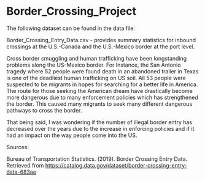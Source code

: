 # Border_Crossing_Project

The following dataset can be found in the data file:

Border_Crossing_Entry_Data.csv - provides summary statistics for inbound crossings at the U.S.-Canada and the U.S.-Mexico border at the port level.

Cross border smuggling and human trafficking have been longstanding problems along the US-Mexico border. For Instance, the San Antonio tragedy where 52 people were found death in an abandoned trailer in Texas is one of the deadliest human trafficking on US soil. All 53 people were suspected to be migrants in hopes for searching for a better life in America. The route for those seeking the American dream have drastically become more dangerous due to many enforcement policies which has strengthened the border. This caused many migrants to seek many different dangerous pathways to cross the border.

That being said, I was wondering if the number of illegal border entry has decreased over the years due to the increase in enforcing policies and if it had an impact on the way people come into the US.

Sources:

Bureau of Transportation Statistics. (2019). Border Crossing Entry Data. Retrieved from https://catalog.data.gov/dataset/border-crossing-entry-data-683ae
